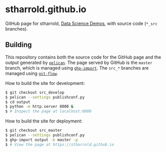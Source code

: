 # stharrold.github.io

GitHub page for stharrold, [Data Science Demos](https://stharrold.github.io), with source code (`*_src` branches).  

## Building

This repository contains both the source code for the GitHub page and the output generated by [`pelican`](http://blog.getpelican.com/). The page served by GitHub is the `master` branch, which is managed using [`ghp-import`](https://pypi.python.org/pypi/ghp-import). The `src_*` branches are managed using [`git-flow`](https://github.com/nvie/gitflow).

How to build the site for development:
```bash
$ git checkout src_develop
$ pelican --settings publishconf.py
$ cd output
$ python -m http.server 8000 &
$ # Inspect the page at localhost:8000
```

How to build the site for deployment:
```bash
$ git checkout src_master
$ pelican --settings publishconf.py
$ ghp-import output -b master -p
$ # View the page at https://stharrold.github.io
```

